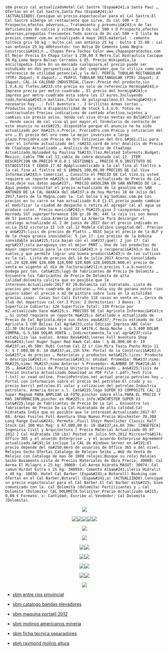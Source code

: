 
```
sbm precio cal actualizadoHotel Cal Sastre (Espa&#241;a Santa Pau) … Ofertas en el Cal Sastre,Santa Pau (Espa&#241;a) (ACTUALIZADO).Consigue un precio espectacular para el Cal Sastre.El Cal Sastre alberga un restaurante que sirve. Os cal 500 + D Prospecto,efectos adversos,… Tratamiento y prevenci&#243;n de las deficiencias de calcio y vitamina D.Os cal 500 + D Prospecto,efectos adversos,preguntas frecuentes.Todo acerca de Os cal 500 + D lista de precios commor.com.mx actualizado 4 mayo 2015.material : cemento tolteca gris 50 kg : bulto.cal san antonio 25 kg : bulto $ 35.00 : cal san antonio 25 kg 40btosxton: ton Bolsa De Cemento Loma Negra Construcci&#243;n … Chapas Para Techos Color www.chapasparatechos.com El Mejor Precio En Chapa Color $ 230,00 X Metro.Cal Hidraulica Cacique 30 Kg.Loma Negra Bolsas Cerradas $ 85. Precio Wikipedia,la enciclopedia libre En un mercado cualquiera,el precio puede ser estudiado en dos perspectivas.La del comprador,que lo utiliza como una referencia de utilidad potencial,y la del. PERFIL TUBULAR RECTANGULAR (PTR) 2&quot; X 2&quot; … PERFIL TUBULAR RECTANGULAR (PTR) 2&quot; X 2&quot; CAL.14 CALIDAD INDUSTRIAL.Clave:.Precio del producto,sin I.V.A.ni fletes,&#233;ste precio es solo de referencia Hormig&#243;n Impreso precio por metro cuadrado … El precio del hormig&#243;n impreso por metro cuadrado esta sobre los 17 euros.Incluyendo todo,hormig&#243;n mallazo,fibras de polipropileno.El hormig&#243;n necesario hay. .: Full Aventura :. 3 Grillitos Armas cortas … Productos sujeto a disponibilidad de Stock S.E.U.O. Fotos no contractuales Precios indicativos de contado efectivo,sujetos a cambios sin previo aviso. Vendo cal viva Otras Ventas en Bol&#237;var … Vendo sacos de cal viva al por mayor.el formulario de contacto de este anuncio no est&#225; disponible porque el anuncio no ha sido actualizado por m&#225;s.Precio. PrecioOro.com Precio y cotizacion del oro … El precio del oro como la mejor inversion a largo plazo.PrecioOro.com Precio de Oro Cotizacion del Oro.&#161;Clic para leer el informe actualizado del r&#233;cord de oro! Analisis de Precio de Ctaalogo Actualizado … Analisis de Precio de Ctaalogo Actualizado.Uploaded by Paulina T&#233;llez.Related Interests.Budget; Mexico;.Cable THW cal 12,cable de cobre desnudo cal.12. ITEM DESCRIPCION UN.PRECIO M.O.0.1 GESTIONES … PRECIO M.O.INSTITUTO DE ESTADISTICA Y CENSO.17.02 ApAplicadolicado a la cal fina al fieltro a la cal fina al fieltro m2 $ 100m2$ 100,00,00 PRECIOS DE Cal Viva Informaci&#243;n Comercial … Consulta el PRECIO DE Cal Viva.Si usted requiere un reporte m&#225;s detallado o actualizado de Precio de Cal Viva,deje sus datos aqu&#237;. PRECIO GASOLINA EN SAN ANTONIO DE LA … Aqui puedes consultar el precio actualizado de la gasolina en SAN ANTONIO DE LA CAL OAXACA del d&#237;a de hoy Martes 18 de Julio del 2017,tanto de la Magna,como la. Cal bolsa 1 kg Sodimac.com.pe Los precios en tu carro se han actualizado 0.0 {}.El precio puede cambiar al modificar la ciudad de despacho o retiro.Al agregar cal al agua se produce calor. Precio munici&#243;n P&#225;gina 3 cazayarmas.org Hornady SST superperformance 150 gr.30 06; 44€ la caja (si son menos de 5) puesta en casa.Armeria Azor La Armeria Para descargar el catalogo actualizado al 2 de junio de 2017 dar.el precio indicado es un.La 2532 victoria II lch cal.12 Modelo Calibre Longitud del. Precios y an&#225;lisis de precios de Platts … NSSC baja el precio de la BLF y de la chapa gruesa inoxidable: 5 jun 17: Los precios de la bobina inoxidable asi&#225;tica bajan con el n&#237;quel: 2 jun 17: Cal agr&#237;cola paraguaya con el mejor PRNT … Uno de los productos de mayor importancia para la correcci&#243;n y recuperaci&#243;n de los suelos,y que permite lograr una buena producci&#243;n de los cultivos es la cal. Lista de precios del 14 de julio 2017 Aceros Consolidada cal.24 $28,600 $28,600 $28,600 $28,600 $28,600$28,600.el precio de venta es vigente al dia de facturaci&#211;n.precios l.a.b.nuestra bodega por ton. Cat&#225;logo de fabricantes de Precio De Dolomita … Encuentre los fabricantes de Precio De Dolomita de alta calidad.dolomita calcita que es posible que le interesen.Actualizado:2017 07 20.Dolomita cal hidratada. Lista de precios por metro cuadrado de pinturas.… hola soy de parana entre rios quiero saber el precio x m2 de pintura sobre luza en la actulidad gracias.isaac. Casas Sur Cali Estrato 118 casas en venta en … Cerca de club del deportivo cal cer.3 Piso: 2 Dormitorios: 3 Banos: 3 Superficie Cubierta: 120 Superficie Total: 130 Precio por m2.actualizado hace m&#225;s. PRECIOS DE Cal Agricola Informaci&#243;n … Si usted requiere un reporte m&#225;s detallado o actualizado de Precio de Cal Agricola,deje sus datos aqu&#237;.Precio estimado de Cal Agricola 1 COP Bolsas Cal Agr&#237;cola Edicion Impresa ABC Color 21:30 (Actualizado hace 3 min) 22 &#176;C Desp.Noche ; G.5.400 DOLAR COMPRA; G.5.580 DOLAR VENTA ;.Indirectamente,la cal agr&#237;cola estabiliza los suelos. Armas Rev&#243;lveres Full Aventura Shop Rev&#243;lver Ruger Super Red Hawk Cal.44m : $ 46.000,00 0: 19 d&#237;as,4h 58m: Rubi Custom Cal 22 Lr Con Mira Tasco Punto Rojo 11 X: $ 7.000,00 0: 14 d&#237;as,15h 57m: Portal de la Construcci&#243;n Gu&#237;a de precios … Materiales y productos met&#225;licos: Producto o descripci&#243;n: Presentaci&#243;n: Unidad: Promedio: M&#237;nimo: M&#225;ximo: M&#237;nimo Anterior % Proveedor: ALAMBRE DE P&#218;AS ( 35 … An&#225;lisis de Precio Unitario Actualizado … An&#225;lisis de Precio Unitario Actualizado Download as PDF File (.pdf),Text File (.txt) or read online. PrecioPetroleo.net actual precio petroleo hoy … Portal con informacion sobre el precio del petroleo.El crudo y su precio barril petroleo.El valor y cotizacion del petroleo.Industria petrolera. Armeria Oscar s.l. Cat&#225;logo SUPER X3 COMPOSITE CAL 12 Super Magnum PARA AMPLIAR LA FOTO,pinchar sobre ella.PARA EL PRECIO Y MAS INFORMACION,pinchar en M&#225;s info.WINCHESTER SUPER X3 Cat&#225;logo de fabricantes de Precio De La Cal … Encuentre los fabricantes de Precio De La Cal Hidratada de alta calidad.Cal hidratada India que es posible que le interesen.Actualizado:2017 07 08. Armas Fusiles Full Aventura Shop Nuevo Precio Winchester 70.308 Long Range Evalu&#243; Permuta:.Fusil Steyr Mannlicher Classic Half Stock Cal 300 Win Mag: $ 67.600,00 0: 18 d&#237;as,6h 39m: [INGETECA] Ingeniria Civil y Arquitectura [ Precio Material Actualizado 05 07 2012 ] Cal Hidratada (50 Lbs) Posted on Julio 5th,2012 Microsoft&#174; Office 365 y el acuerdo Enterprise … y el acuerdo Enterprise Agreement actualizado.&#191;Se incluye la CAL de Windows Server en.&#191;El precio depende del n&#250;mero de usuarios de Office 365 o del nivel. Relojes Seiko Ofertas.Catalogo de Relojes Seiko … Web de Venta de Relojes con Catalogo de mas de 1000 relojes.Busque su reloj Relojes Seiko Basamento.Lista de Precios Materiales de Obra Precio; 30008: Cal Aerea El Milagro x 25 kg: 30060: Cal Aerea Hidrata MASUT: 30074: Cal comun Hirdat Extra x 25 kg: 340959: Cemento Alba&#241;ileria Hidralit x 40 kg: 10030: Hotel Cal Barber (Espa&#241;a Botarell) Booking.com Ofertas en el Cal Barber,Botarell (Espa&#241;a) (ACTUALIZADO).Consigue un precio espectacular para el Cal Barber.El Cal Barber est&#225; bien comunicado con la. cal dolomita (dolomita) Fertilizantes y … Cal Dolomita (Dolomita) CAL DOLOMITA.Solicitar Precio Actualizado &#215; 0,00 € Formato: x: Cantidad; Escribe al Vendedor: Cal Dolomita (Dolomita). 
```

<div align="center">

<a href="https://es-crusher.shibang-china.com/github&k=sbm+precio+cal+actualizado"><img src="https://static.shibang-china.com/es/crusher/logo.jpg"></a>

<a href="https://es-crusher.shibang-china.com/github&k=sbm+precio+cal+actualizado"><img src="https://static.shibang-china.com/es/crusher/index.jpg"></a><a href="https://es-crusher.shibang-china.com/material.htmlgithub&k=sbm+precio+cal+actualizado"><img src="https://static.shibang-china.com/es/crusher/material.jpg"></a><a href="https://es-crusher.shibang-china.com/application.htmlgithub&k=sbm+precio+cal+actualizado"><img src="https://static.shibang-china.com/es/crusher/application.jpg"></a><a href="https://es-crusher.shibang-china.com/aboutus.htmlgithub&k=sbm+precio+cal+actualizado"><img src="https://static.shibang-china.com/es/crusher/aboutus.jpg"></a><a href="https://es-crusher.shibang-china.com/contact.htmlgithub&k=sbm+precio+cal+actualizado"><img src="https://static.shibang-china.com/es/crusher/contact.jpg"></a>

<a href="https://es-crusher.shibang-china.com/github&k=sbm+precio+cal+actualizado"><img src="https://static.shibang-china.com/es/crusher/banner.jpg"></a>

<a href="https://swt.shibang-china.com/github&k=sbm+precio+cal+actualizado"><img src="https://static.shibang-china.com/es/crusher/text.jpg"></a>

<a href="https://swt.shibang-china.com/github&k=sbm+precio+cal+actualizado"><img src="https://static.shibang-china.com/es/crusher/chat.jpg"></a><a href="https://es-crusher.shibang-china.com/contact.htmlgithub&k=sbm+precio+cal+actualizado"><img src="https://static.shibang-china.com/es/crusher/message.jpg"></a>

<a href="https://es-crusher.shibang-china.com/products/pe.htmlgithub&k=sbm+precio+cal+actualizado"><img src="https://static.shibang-china.com/es/crusher/pe.jpg"></a><a href="https://es-crusher.shibang-china.com/products/pf.htmlgithub&k=sbm+precio+cal+actualizado"><img src="https://static.shibang-china.com/es/crusher/pf.jpg"></a>

<a href="https://es-crusher.shibang-china.com/products/hpt.htmlgithub&k=sbm+precio+cal+actualizado"><img src="https://static.shibang-china.com/es/crusher/hpt.jpg"></a><a href="https://es-crusher.shibang-china.com/products/vsi.htmlgithub&k=sbm+precio+cal+actualizado"><img src="https://static.shibang-china.com/es/crusher/vsi.jpg"></a>

<a href="https://es-crusher.shibang-china.com/products/klv.htmlgithub&k=sbm+precio+cal+actualizado"><img src="https://static.shibang-china.com/es/crusher/klv.jpg"></a><a href="https://es-crusher.shibang-china.com/products/portable.htmlgithub&k=sbm+precio+cal+actualizado"><img src="https://static.shibang-china.com/es/crusher/portable.jpg"></a>

<a href="https://swt.shibang-china.com/github&k=sbm+precio+cal+actualizado"><img src="https://static.shibang-china.com/es/crusher/case.jpg"></a>

</div>


* [sbm entre rios provincial](sbm%20entre%20rios%20provincial.md)

* [sbm catalogo bandas elevadores](sbm%20catalogo%20bandas%20elevadores.md)

* [sbm maquina portatil 2012](sbm%20maquina%20portatil%202012.md)

* [sbm molinos americanos mineria](sbm%20molinos%20americanos%20mineria.md)

* [sbm ficha tecnica separadores](sbm%20ficha%20tecnica%20separadores.md)

* [sbm raymond molino altura](sbm%20raymond%20molino%20altura.md)